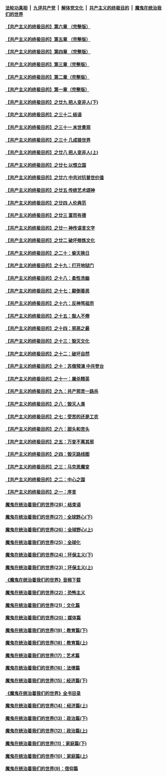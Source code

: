 

####  [法轮功真相](../../../../basic/blob/master/README.md?t=06071631) &nbsp;|&nbsp; [九评共产党](../../../../9ping.md/blob/master/README.md?t=06071631) &nbsp;|&nbsp; [解体党文化](../../../../jtdwh.md/blob/master/README.md?t=06071631)  &nbsp;|&nbsp; [共产主义的终极目的](../../../../gczydzjmd.md/blob/master/README.md?t=06071631) &nbsp;|&nbsp; [魔鬼在统治我们的世界](../../../../mgztzwmdsj.md/blob/master/README.md?t=06071631) 

#### [【共产主义的终极目的】第六章 （完整版）](../pages/nsc422/n11428913.md?t=06071631) 

#### [【共产主义的终极目的】第五章 （完整版）](../pages/nsc422/n11428912.md?t=06071631) 

#### [【共产主义的终极目的】第四章 （完整版）](../pages/nsc422/n11428907.md?t=06071631) 

#### [【共产主义的终极目的】第三章（完整版）](../pages/nsc422/n11428848.md?t=06071631) 

#### [【共产主义的终极目的】第二章（完整版）](../pages/nsc422/n11428831.md?t=06071631) 

#### [【共产主义的终极目的】第一章（完整版）](../pages/nsc422/n11417651.md?t=06071631) 

#### [【共产主义的终极目的】之廿九 把人变非人(下)](../pages/nsc422/n11344140.md?t=06071631) 

#### [【共产主义的终极目的】之三十二 结语](../pages/nsc422/n11360535.md?t=06071631) 

#### [【共产主义的终极目的】之三十一 末世景观](../pages/nsc422/n11351129.md?t=06071631) 

#### [【共产主义的终极目的】之三十 几成狼世界](../pages/nsc422/n11348280.md?t=06071631) 

#### [【共产主义的终极目的】之廿八 把人变非人(上)](../pages/nsc422/n11340492.md?t=06071631) 

#### [【共产主义的终极目的】之廿七 以恨立国](../pages/nsc422/n11336944.md?t=06071631) 

#### [【共产主义的终极目的】之廿六 中共对抗普世价值](../pages/nsc422/n11324785.md?t=06071631) 

#### [【共产主义的终极目的】之廿五 传统艺术颂神](../pages/nsc422/n11296396.md?t=06071631) 

#### [【共产主义的终极目的】之廿四 人伦典范](../pages/nsc422/n11296397.md?t=06071631) 

#### [【共产主义的终极目的】之廿三 富而有德](../pages/nsc422/n11283598.md?t=06071631) 

#### [【共产主义的终极目的】之廿一 神传语言文字](../pages/nsc422/n11263265.md?t=06071631) 

#### [【共产主义的终极目的】之廿二 破坏修炼文化](../pages/nsc422/n11245728.md?t=06071631) 

#### [【共产主义的终极目的】之二十：偷天换日](../pages/nsc422/n11238846.md?t=06071631) 

#### [【共产主义的终极目的】之十九：打开地狱门](../pages/nsc422/n11206376.md?t=06071631) 

#### [【共产主义的终极目的】之十八：柔性洗脑](../pages/nsc422/n11199994.md?t=06071631) 

#### [【共产主义的终极目的】之十七：颠倒善恶](../pages/nsc422/n11179782.md?t=06071631) 

#### [【共产主义的终极目的】之十六：反神骂祖宗](../pages/nsc422/n11166798.md?t=06071631) 

#### [【共产主义的终极目的】之十五：毁人不倦](../pages/nsc422/n11166792.md?t=06071631) 

#### [【共产主义的终极目的】之十四：邪恶之最](../pages/nsc422/n11150249.md?t=06071631) 

#### [【共产主义的终极目的】之十三：毁灭文化](../pages/nsc422/n11135227.md?t=06071631) 

#### [【共产主义的终极目的】之十二：破坏自然](../pages/nsc422/n11135214.md?t=06071631) 

#### [【共产主义的终极目的】之十：苏俄预演 中共登台](../pages/nsc422/n11118424.md?t=06071631) 

#### [【共产主义的终极目的】之十一：屠杀精英](../pages/nsc422/n11118442.md?t=06071631) 

#### [【共产主义的终极目的】之九：共产邪灵一路杀](../pages/nsc422/n11114139.md?t=06071631) 

#### [【共产主义的终极目的】之八：毁灭人类](../pages/nsc422/n11108503.md?t=06071631) 

#### [【共产主义的终极目的】之七：受苦的还是工农](../pages/nsc422/n11101809.md?t=06071631) 

#### [【共产主义的终极目的】之六：甜头和苦头](../pages/nsc422/n11096971.md?t=06071631) 

#### [【共产主义的终极目的】之五：万变不离其邪](../pages/nsc422/n11091285.md?t=06071631) 

#### [【共产主义的终极目的】之四：毁灭路线图](../pages/nsc422/n11086284.md?t=06071631) 

#### [【共产主义的终极目的】之三：马克思魔变](../pages/nsc422/n11061941.md?t=06071631) 

#### [【共产主义的终极目的】之二：中心之国](../pages/nsc422/n11047728.md?t=06071631) 

#### [【共产主义的终极目的】之一：序言](../pages/nsc422/n11086077.md?t=06071631) 

#### [魔鬼在统治着我们的世界(28)：结束语](../pages/nsc422/n10936246.md?t=06071631) 

#### [魔鬼在统治着我们的世界(27)：全球野心(下)](../pages/nsc422/n10928319.md?t=06071631) 

#### [魔鬼在统治着我们的世界(26)：全球野心(上)](../pages/nsc422/n10900318.md?t=06071631) 

#### [魔鬼在统治着我们的世界(25)：全球化](../pages/nsc422/n10788205.md?t=06071631) 

#### [魔鬼在统治着我们的世界(24)：环保主义(下)](../pages/nsc422/n10695307.md?t=06071631) 

#### [魔鬼在统治着我们的世界(23)：环保主义(上)](../pages/nsc422/n10688613.md?t=06071631) 

#### [《魔鬼在统治着我们的世界》音频下载](../pages/nsc422/n10635553.md?t=06071631) 

#### [魔鬼在统治着我们的世界(22)：恐怖主义](../pages/nsc422/n10614727.md?t=06071631) 

#### [魔鬼在统治着我们的世界(21)：文化篇](../pages/nsc422/n10597706.md?t=06071631) 

#### [魔鬼在统治着我们的世界(20)：媒体篇](../pages/nsc422/n10586579.md?t=06071631) 

#### [魔鬼在统治着我们的世界(19)：教育篇(下)](../pages/nsc422/n10564808.md?t=06071631) 

#### [魔鬼在统治着我们的世界(18)：教育篇(上)](../pages/nsc422/n10526970.md?t=06071631) 

#### [魔鬼在统治着我们的世界(17)：艺术篇](../pages/nsc422/n10499093.md?t=06071631) 

#### [魔鬼在统治着我们的世界(16)：法律篇](../pages/nsc422/n10485969.md?t=06071631) 

#### [魔鬼在统治着我们的世界(15)：经济篇(下)](../pages/nsc422/n10469975.md?t=06071631) 

#### [《魔鬼在统治着我们的世界》全书目录](../pages/nsc422/n10464261.md?t=06071631) 

#### [魔鬼在统治着我们的世界(14)：经济篇(上)](../pages/nsc422/n10457370.md?t=06071631) 

#### [魔鬼在统治着我们的世界(13)：政治篇(下)](../pages/nsc422/n10448270.md?t=06071631) 

#### [魔鬼在统治着我们的世界(12)：政治篇(上)](../pages/nsc422/n10444576.md?t=06071631) 

#### [魔鬼在统治着我们的世界(11)：家庭篇(下)](../pages/nsc422/n10440961.md?t=06071631) 

#### [魔鬼在统治着我们的世界(10)：家庭篇(上)](../pages/nsc422/n10435448.md?t=06071631) 

#### [魔鬼在统治着我们的世界(9)：信仰篇](../pages/nsc422/n10432159.md?t=06071631) 


